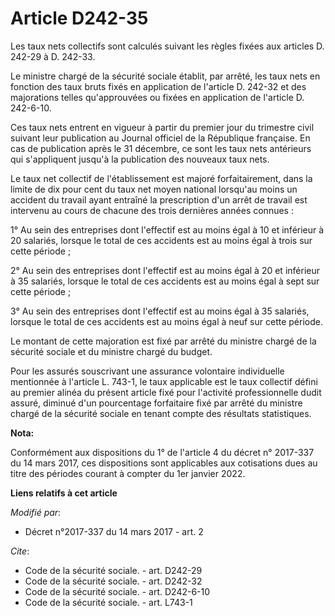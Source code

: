 # Article D242-35

Les taux nets collectifs sont calculés suivant les règles fixées aux articles D. 242-29 à D. 242-33.

Le ministre chargé de la sécurité sociale établit, par arrêté, les taux nets en fonction des taux bruts fixés en application
de l'article D. 242-32 et des majorations telles qu'approuvées ou fixées en application de l'article D. 242-6-10.

Ces taux nets entrent en vigueur à partir du premier jour du trimestre civil suivant leur publication au Journal officiel de
la République française. En cas de publication après le 31 décembre, ce sont les taux nets antérieurs qui s'appliquent
jusqu'à la publication des nouveaux taux nets.

Le taux net collectif de l'établissement est majoré forfaitairement, dans la limite de dix pour cent du taux net moyen
national lorsqu'au moins un accident du travail ayant entraîné la prescription d'un arrêt de travail est intervenu au cours
de chacune des trois dernières années connues :

1° Au sein des entreprises dont l'effectif est au moins égal à 10 et inférieur à 20 salariés, lorsque le total de ces
accidents est au moins égal à trois sur cette période ;

2° Au sein des entreprises dont l'effectif est au moins égal à 20 et inférieur à 35 salariés, lorsque le total de ces
accidents est au moins égal à sept sur cette période ;

3° Au sein des entreprises dont l'effectif est au moins égal à 35 salariés, lorsque le total de ces accidents est au moins
égal à neuf sur cette période.

Le montant de cette majoration est fixé par arrêté du ministre chargé de la sécurité sociale et du ministre chargé du budget.

Pour les assurés souscrivant une assurance volontaire individuelle mentionnée à l'article L. 743-1, le taux applicable est le
taux collectif défini au premier alinéa du présent article fixé pour l'activité professionnelle dudit assuré, diminué d'un
pourcentage forfaitaire fixé par arrêté du ministre chargé de la sécurité sociale en tenant compte des résultats
statistiques.

**Nota:**

Conformément aux dispositions du 1° de l'article 4 du décret n° 2017-337 du 14 mars 2017, ces dispositions sont applicables
aux cotisations dues au titre des périodes courant à compter du 1er janvier 2022.

**Liens relatifs à cet article**

_Modifié par_:

  - Décret n°2017-337 du 14 mars 2017 - art. 2

_Cite_:

  - Code de la sécurité sociale. - art. D242-29
  - Code de la sécurité sociale. - art. D242-32
  - Code de la sécurité sociale. - art. D242-6-10
  - Code de la sécurité sociale. - art. L743-1
